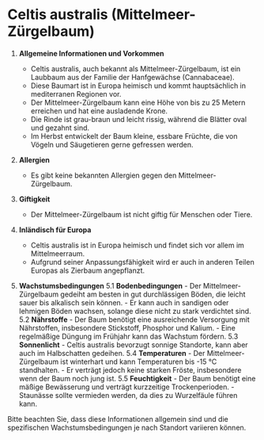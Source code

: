 # Celtis australis (Mittelmeer-Zürgelbaum)

1. **Allgemeine Informationen und Vorkommen**
   - Celtis australis, auch bekannt als Mittelmeer-Zürgelbaum, ist ein Laubbaum aus der Familie der Hanfgewächse (Cannabaceae).
   - Diese Baumart ist in Europa heimisch und kommt hauptsächlich in mediterranen Regionen vor.
   - Der Mittelmeer-Zürgelbaum kann eine Höhe von bis zu 25 Metern erreichen und hat eine ausladende Krone.
   - Die Rinde ist grau-braun und leicht rissig, während die Blätter oval und gezahnt sind.
   - Im Herbst entwickelt der Baum kleine, essbare Früchte, die von Vögeln und Säugetieren gerne gefressen werden.

2. **Allergien**
   - Es gibt keine bekannten Allergien gegen den Mittelmeer-Zürgelbaum.

3. **Giftigkeit**
   - Der Mittelmeer-Zürgelbaum ist nicht giftig für Menschen oder Tiere.

4. **Inländisch für Europa**
   - Celtis australis ist in Europa heimisch und findet sich vor allem im Mittelmeerraum.
   - Aufgrund seiner Anpassungsfähigkeit wird er auch in anderen Teilen Europas als Zierbaum angepflanzt.

5. **Wachstumsbedingungen**
   5.1 **Bodenbedingungen**
       - Der Mittelmeer-Zürgelbaum gedeiht am besten in gut durchlässigen Böden, die leicht sauer bis alkalisch sein können.
       - Er kann auch in sandigen oder lehmigen Böden wachsen, solange diese nicht zu stark verdichtet sind.
   5.2 **Nährstoffe**
       - Der Baum benötigt eine ausreichende Versorgung mit Nährstoffen, insbesondere Stickstoff, Phosphor und Kalium.
       - Eine regelmäßige Düngung im Frühjahr kann das Wachstum fördern.
   5.3 **Sonnenlicht**
       - Celtis australis bevorzugt sonnige Standorte, kann aber auch im Halbschatten gedeihen.
   5.4 **Temperaturen**
       - Der Mittelmeer-Zürgelbaum ist winterhart und kann Temperaturen bis -15 °C standhalten.
       - Er verträgt jedoch keine starken Fröste, insbesondere wenn der Baum noch jung ist.
   5.5 **Feuchtigkeit**
       - Der Baum benötigt eine mäßige Bewässerung und verträgt kurzzeitige Trockenperioden.
       - Staunässe sollte vermieden werden, da dies zu Wurzelfäule führen kann.

Bitte beachten Sie, dass diese Informationen allgemein sind und die spezifischen Wachstumsbedingungen je nach Standort variieren können.
